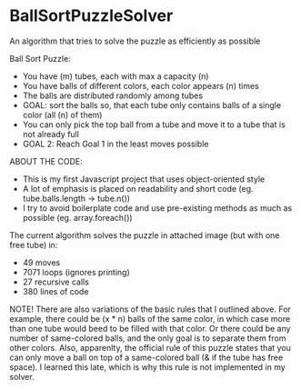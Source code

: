 # BallSortPuzzleSolver
An algorithm that tries to solve the puzzle as efficiently as possible

Ball Sort Puzzle:
- You have (m) tubes, each with max a capacity (n)
- You have balls of different colors, each color appears (n) times
- The balls are distributed randomly among tubes
- GOAL: sort the balls so, that each tube only contains balls of a single color (all (n) of them)
- You can only pick the top ball from a tube and move it to a tube that is not already full
- GOAL 2: Reach Goal 1 in the least moves possible

ABOUT THE CODE:
- This is my first Javascript project that uses object-oriented style
- A lot of emphasis is placed on readability and short code (eg. tube.balls.length -> tube.n())
- I try to avoid boilerplate code and use pre-existing methods as much as possible (eg. array.foreach())

The current algorithm solves the puzzle in attached image (but with one free tube) in:
- 49 moves
- 7071 loops (ignores printing)
- 27 recursive calls
- 380 lines of code

NOTE! There are also variations of the basic rules that I outlined above. For example, there could be (x * n) balls of the same color, in which case more than one tube would beed to be filled with that color. Or there could be any number of same-colored balls, and the only goal is to separate them from other colors. Also, apparenlty, the official rule of this puzzle states that you can only move a ball on top of a same-colored ball (& if the tube has free space). I learned this late, which is why this rule is not implemented in my solver.
